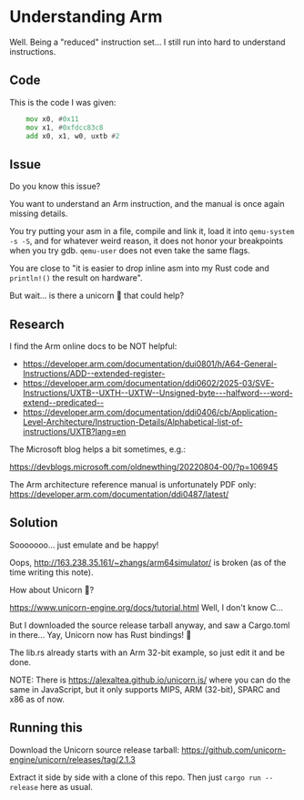 # Understanding Arm

Well. Being a "reduced" instruction set... I still run into hard to understand
instructions.

## Code

This is the code I was given:

```asm
    mov x0, #0x11
    mov x1, #0xfdcc83c8
    add x0, x1, w0, uxtb #2
```

## Issue

Do you know this issue?

You want to understand an Arm instruction, and the manual is once again missing
details.

You try putting your asm in a file, compile and link it, load it into
`qemu-system -s -S`, and for whatever weird reason, it does not honor your
breakpoints when you try gdb. `qemu-user` does not even take the same flags.

You are close to "it is easier to drop inline asm into my Rust code and
`println!()` the result on hardware".

But wait... is there a unicorn 🦄 that could help?

## Research

I find the Arm online docs to be NOT helpful:

- https://developer.arm.com/documentation/dui0801/h/A64-General-Instructions/ADD--extended-register-
- https://developer.arm.com/documentation/ddi0602/2025-03/SVE-Instructions/UXTB--UXTH--UXTW--Unsigned-byte---halfword---word-extend--predicated--
- https://developer.arm.com/documentation/ddi0406/cb/Application-Level-Architecture/Instruction-Details/Alphabetical-list-of-instructions/UXTB?lang=en

The Microsoft blog helps a bit sometimes, e.g.:

https://devblogs.microsoft.com/oldnewthing/20220804-00/?p=106945

The Arm architecture reference manual is unfortunately PDF only:
https://developer.arm.com/documentation/ddi0487/latest/

## Solution

Sooooooo... just emulate and be happy!

Oops, http://163.238.35.161/~zhangs/arm64simulator/ is broken (as of the time
writing this note).

How about Unicorn :unicorn:?

https://www.unicorn-engine.org/docs/tutorial.html Well, I don't know C...

But I downloaded the source release tarball anyway, and saw a Cargo.toml in
there... Yay, Unicorn now has Rust bindings! 🦀

The lib.rs already starts with an Arm 32-bit example, so just edit it and be
done.

NOTE: There is https://alexaltea.github.io/unicorn.js/ where you can do the same
in JavaScript, but it only supports MIPS, ARM (32-bit), SPARC and x86 as of now.

## Running this

Download the Unicorn source release tarball:
https://github.com/unicorn-engine/unicorn/releases/tag/2.1.3

Extract it side by side with a clone of this repo.
Then just `cargo run --release` here as usual.
